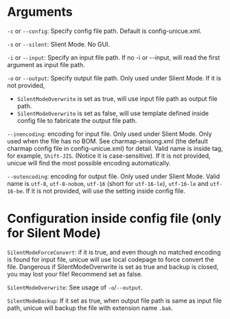 ﻿Arguments
=========

`-c` or `--config`: Specify config file path. Default is config-unicue.xml.

`-s` or `--silent`: Slient Mode. No GUI.

`-i` or `--input`: Specify an input file path. If no -i or --input, will read the first argument as input file path.

`-o` or `--output`: Specify output file path. Only used under Slient Mode.
If it is not provided,
  * `SilentModeOverwrite` is set as true, will use input file path as output file path.
  * `SilentModeOverwrite` is set as false, will use template defined inside config file to fabricate the  output file path.

`--inencoding`: encoding for input file. Only used under Slient Mode. Only used when the file has no BOM. See charmap-anisong.xml (the default charmap config file in config-unicue.xml) for detail. Valid name is inside <name></name> tag, for example, `Shift-JIS`. (Notice it is case-sensitive). If it is not provided, unicue will find the most possible encoding automatically.

`--outencoding`: encoding for output file. Only used under Slient Mode. Valid name is `utf-8`, `utf-8-nobom`, `utf-16` (short for `utf-16-le`), `utf-16-le` and `utf-16-be`. If it is not provided, will use the setting inside config file.

Configuration inside config file (only for Silent Mode)
=======================================================

`SilentModeForceConvert`: if it is true, and even though no matched encoding is found for input file, unicue will use local codepage to force convert the file. Dangerous if SilentModeOverwrite is set as true and backup is closed, you may lost your file! Recommend set as false.

`SilentModeOverwrite`: See usage of `-o`/`--output`.
 
`SilentModeBackup`: If it set as true, when output file path is same as input file path, unicue will backup the file with extension name `.bak`.
